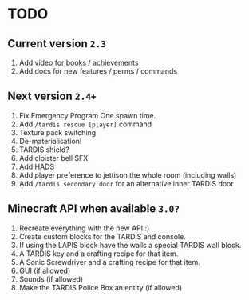 # TODO

## Current version `2.3`
1. Add video for books / achievements
2. Add docs for new features / perms / commands

## Next version `2.4+`
1. Fix Emergency Program One spawn time.
2. Add `/tardis rescue [player]` command
3. Texture pack switching
4. De-materialisation!
5. TARDIS shield?
6. Add cloister bell SFX
7. Add HADS
8. Add player preference to jettison the whole room (including walls)
9. Add `/tardis secondary door` for an alternative inner TARDIS door

## Minecraft API when available `3.0?`
1. Recreate everything with the new API :)
2. Create custom blocks for the TARDIS and console.
3. If using the LAPIS block have the walls a special TARDIS wall block.
4. A TARDIS key and a crafting recipe for that item.
5. A Sonic Screwdriver and a crafting recipe for that item.
6. GUI (if allowed)
7. Sounds (if allowed)
8. Make the TARDIS Police Box an entity (if allowed)
